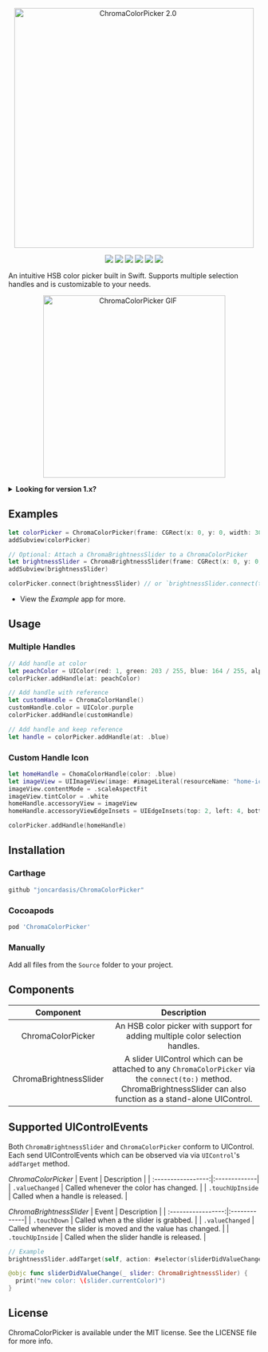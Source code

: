 <p align="center">
    <img src=".github/Logo.png" width="480" max-width="90%" alt="ChromaColorPicker 2.0" />
</p>

<p align="center">
  <img src="https://img.shields.io/badge/Swift-5.0-orange.svg" />
  <img src="https://img.shields.io/badge/platform-iOS-lightgray.svg" />
  <img src="https://img.shields.io/badge/license-MIT-blue.svg" />
  <img src="https://img.shields.io/badge/Cocoapods-✔-green.svg" />
  <img src="https://img.shields.io/badge/Carthage-✔-green.svg" />
  <img src="https://travis-ci.com/joncardasis/ChromaColorPicker.svg?branch=master" />
</p>

An intuitive HSB color picker built in Swift. Supports multiple selection handles and is customizable to your needs.

<p align="center">
    <img src=".github/ChromaColorPicker.gif" width="365" alt="ChromaColorPicker GIF" />
</p>

<details>
<summary><b>Looking for version 1.x?</b></summary>
Version 1.x.x can be found on the <b>legacy</b> branch. While the pod is still available, it is deprecated and projects should migrate to 2.0.<br/>
<img src="../assets/Screenshot-With-BG.png?raw=true" height="350">
</details>

## Examples
```Swift
let colorPicker = ChromaColorPicker(frame: CGRect(x: 0, y: 0, width: 300, height: 300))
addSubview(colorPicker)

// Optional: Attach a ChromaBrightnessSlider to a ChromaColorPicker
let brightnessSlider = ChromaBrightnessSlider(frame: CGRect(x: 0, y: 0, width: 280, height: 32))
addSubview(brightnessSlider)

colorPicker.connect(brightnessSlider) // or `brightnessSlider.connect(to: colorPicker)`
```

- View the _Example_ app for more.

## Usage
### Multiple Handles
```Swift
// Add handle at color
let peachColor = UIColor(red: 1, green: 203 / 255, blue: 164 / 255, alpha: 1)
colorPicker.addHandle(at: peachColor)

// Add handle with reference
let customHandle = ChromaColorHandle()
customHandle.color = UIColor.purple
colorPicker.addHandle(customHandle)

// Add handle and keep reference
let handle = colorPicker.addHandle(at: .blue)
```

### Custom Handle Icon
```Swift
let homeHandle = ChomaColorHandle(color: .blue)
let imageView = UIImageView(image: #imageLiteral(resourceName: "home-icon").withRenderingMode(.alwaysTemplate))
imageView.contentMode = .scaleAspectFit
imageView.tintColor = .white
homeHandle.accessoryView = imageView
homeHandle.accessoryViewEdgeInsets = UIEdgeInsets(top: 2, left: 4, bottom: 4, right: 4)

colorPicker.addHandle(homeHandle)
```

## Installation
### Carthage
```bash
github "joncardasis/ChromaColorPicker"
```

### Cocoapods
```bash
pod 'ChromaColorPicker'
```
### Manually
Add all files from the `Source` folder to your project.

## Components
| Component | Description |
| :-------: | :---------: |
| ChromaColorPicker | An HSB color picker with support for adding multiple color selection handles. |
| ChromaBrightnessSlider | A slider UIControl which can be attached to any `ChromaColorPicker` via the `connect(to:)` method. ChromaBrightnessSlider can also function as a stand-alone UIControl. |

## Supported UIControlEvents
Both `ChromaBrightnessSlider` and `ChromaColorPicker` conform to UIControl. Each send UIControlEvents which can be observed via via `UIControl`'s `addTarget` method.

_ChromaColorPicker_
| Event              | Description  |
| :-----------------:|:-------------|
| `.valueChanged`    | Called whenever the color has changed. |
| `.touchUpInside`   | Called when a handle is released. |

_ChromaBrightnessSlider_
| Event              | Description  |
| :-----------------:|:-------------|
| `.touchDown`       | Called when a the slider is grabbed. |
| `.valueChanged`    | Called whenever the slider is moved and the value has changed. |
| `.touchUpInside`   | Called when the slider handle is released. |

```Swift
// Example
brightnessSlider.addTarget(self, action: #selector(sliderDidValueChange(_:)), for: .valueChanged)

@objc func sliderDidValueChange(_ slider: ChromaBrightnessSlider) {
  print("new color: \(slider.currentColor)")
}
```

## License
ChromaColorPicker is available under the MIT license. See the LICENSE file for more info.
